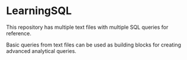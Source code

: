 # LearningSQL
This repository has multiple text files with multiple SQL queries for reference. 

Basic queries from text files can be used as building blocks for creating advanced analytical queries.
